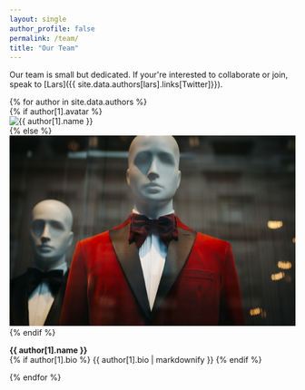 ```yaml
---
layout: single
author_profile: false
permalink: /team/
title: "Our Team"
---
```


Our team is small but dedicated. If your're interested to collaborate or join, speak to [Lars]({{ site.data.authors[lars].links[Twitter]}}).

<div class="teamwrapper">
{% for author in site.data.authors %}
<div>
{% if author[1].avatar %}
<div class="author__avatar">
<img src="{{ author[1].avatar }}" alt="{{ author[1].name }}" itemprop="image">    
</div>
{% else %}
<div class="author__avatar">
<img src="/assets/images/adult-anonymous-art-business-375902.jpg" alt="{{ author[1].name }}" itemprop="image">
</div>
{% endif %}
<p><strong>{{ author[1].name }}</strong><br>
{% if author[1].bio %}
{{ author[1].bio | markdownify }}
{% endif %}    
</p>
</div>
{% endfor %}
</div>
